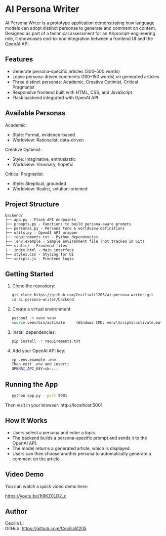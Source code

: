 # AI Persona Writer

AI Persona Writer is a prototype application demonstrating how language models can adopt distinct personas to generate and comment on content. Designed as part of a technical assessment for an AI/prompt-engineering role, it showcases end-to-end integration between a frontend UI and the OpenAI API.

## Features

- Generate persona-specific articles (300–500 words)
- Leave persona-driven comments (100–150 words) on generated articles
- Three distinct personas: Academic, Creative Optimist, Critical Pragmatist
- Responsive frontend built with HTML, CSS, and JavaScript
- Flask backend integrated with OpenAI API

## Available Personas

Academic:

- Style: Formal, evidence-based
- Worldview: Rationalist, data-driven

Creative Optimist:

- Style: Imaginative, enthusiastic
- Worldview: Visionary, hopeful

Critical Pragmatist:

- Style: Skeptical, grounded
- Worldview: Realist, solution-oriented

## Project Structure
```
backend/
├── app.py - Flask API endpoints
├── prompts.py - Functions to build persona-aware prompts
├── personas.py - Persona tone & worldview definitions
├── utils.py - OpenAI API wrapper
├── requirements.txt - Python dependencies
├── .env.example - Sample environment file (not tracked in Git)
└── static/ - Frontend files
├── index.html - Main interface
├── styles.css - Styling for UI
└── scripts.js - Frontend logic
```
## Getting Started

1. Clone the repository:

```bash
   git clone https://github.com/Ceciliali1205/ai-persona-writer.git
   cd ai-persona-writer/backend
```

2. Create a virtual environment:

```bash
   python3 -m venv venv
   source venv/bin/activate     (Windows CMD: venv\Scripts\activate.bat)
```

3. Install dependencies:

```bash
   pip install -r requirements.txt
```

4. Add your OpenAI API key:

```bash
   cp .env.example .env
   Then edit .env and insert:
   OPENAI_API_KEY=sk-...
```

## Running the App

```bash
   python app.py --port 5001
```

Then visit in your browser: http://localhost:5001

## How It Works


- Users select a persona and enter a topic.
- The backend builds a persona-specific prompt and sends it to the OpenAI API.
- The model returns a generated article, which is displayed.
- Users can then choose another persona to automatically generate a comment on the article.

## Video Demo

You can watch a quick video demo here:

https://youtu.be/1tRKZ0LD2_c


## Author

Cecilia Li  
GitHub: https://github.com/Ceciliali1205
